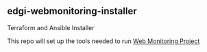 ## edgi-webmonitoring-installer
Terraform and Ansible Installer

This repo will set up the tools needed to run [Web Monitoring
Project](https://github.com/edgi-govdata-archiving/web-monitoring)


